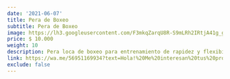 ```yaml
---
date: '2021-06-07'
title: Pera de Boxeo
subtitle: Pera de Boxeo
image: https://lh3.googleusercontent.com/F3mkqZarqU8R-S9mLRh2IRtjA41g_g9LIZvcMTMG4vVpcdJuVdYPtXZyh0LYlGHPz_4_19Nl26O6Y24k_EN9nzvJ0nSm3vDaf2NkfAINzLrlYv03eHzrJhwOm9LGztb70M5XU4kBSh4=w2400
price: $ 10.000
weight: 10
description: Pera loca de boxeo para entrenamiento de rapidez y flexibilidad
link: https://wa.me/56951169934?text=Hola!%20Me%20interesan%20tus%20productos%20en%20venta.%20Cuentame%20mas%20sobre%20...
exclude: false
---
```


